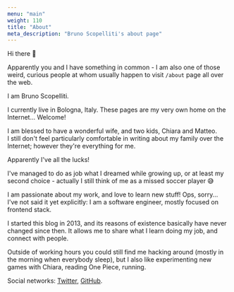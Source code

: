 ```yaml
---
menu: "main"
weight: 110
title: "About"
meta_description: "Bruno Scopelliti's about page"
---
```


Hi there 👋

Apparently you and I have something in common - I am also one of those weird, curious people at whom usually happen to visit `/about` page all over the web.

I am Bruno Scopelliti.

I currently live in Bologna, Italy. These pages are my very own home on the Internet... Welcome!

I am blessed to have a wonderful wife, and two kids, Chiara and Matteo.\
I still don't feel particularly comfortable in writing about my family over the Internet; however they're everything for me.

Apparently I've all the lucks!

I've managed to do as job what I dreamed while growing up, or at least my second choice - actually I still think of me as a missed soccer player 😅

I am passionate about my work, and love to learn new stuff!
Ops, sorry... I've not said it yet explicitly: I am a software engineer, mostly focused on frontend stack.

I started this blog in 2013, and its reasons of existence basically have never changed since then. It allows me to share what I learn doing my job, and connect with people.

Outside of working hours you could still find me hacking around (mostly in the morning when everybody sleep), but I also like experimenting new games with Chiara, reading One Piece, running.

Social networks: [Twitter](https://twitter.com/brunoscopelliti), [GitHub](https://github.com/brunoscopelliti).
